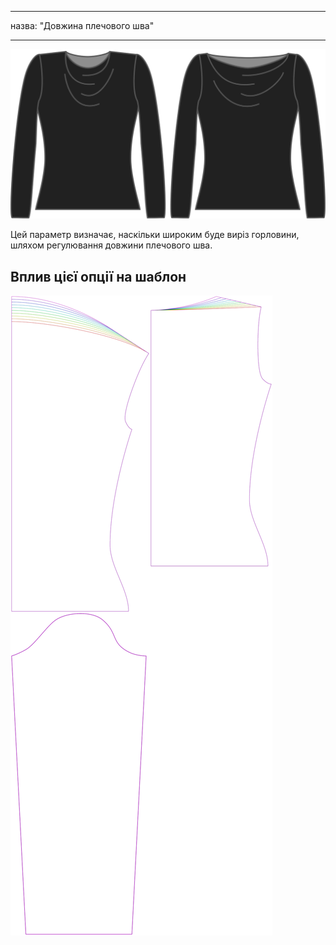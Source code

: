 - - -
назва: "Довжина плечового шва"
- - -

![Варіант довжини плечового шва на Діані](./shoulderseamlength.svg)

Цей параметр визначає, наскільки широким буде виріз горловини, шляхом регулювання довжини плечового шва.

## Вплив цієї опції на шаблон

![На цьому зображенні показано вплив цієї опції шляхом накладання декількох варіантів, які мають різне значення для цієї опції](diana_shoulderseamlength_sample.svg "Вплив цієї опції на шаблон")
